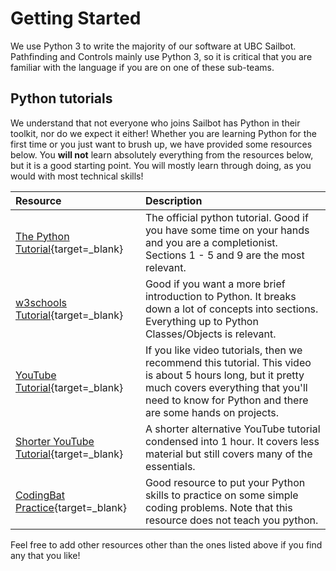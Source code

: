 # Getting Started

We use Python 3 to write the majority of our software at UBC Sailbot. Pathfinding and Controls mainly use Python 3,
so it is critical that you are familiar with the language if you are on one of these sub-teams.

## Python tutorials

We understand that not everyone who joins Sailbot has Python in their toolkit, nor do we expect it either! Whether you
are learning Python for the first time or you just want to brush up, we have provided some resources below. You **will not**
learn absolutely everything from the resources below, but it is a good starting point. You will mostly learn through doing,
as you would with most technical skills!

| Resource               | Description                                                                                 |
| :--------------------- | :------------------------------------------------------------------------------------------ |
| [The Python Tutorial](https://docs.python.org/3/tutorial/){target=_blank} | The official python tutorial. Good if you have some time on your hands and you are a completionist. Sections 1 - 5 and 9 are the most relevant. |
| [w3schools Tutorial](https://www.w3schools.com/python/default.asp){target=_blank} | Good if you want a more brief introduction to Python. It breaks down a lot of concepts into sections. Everything up to Python Classes/Objects is relevant. |
| [YouTube Tutorial](https://youtu.be/t8pPdKYpowI){target=_blank} | If you like video tutorials, then we recommend this tutorial. This video is about 5 hours long, but it pretty much covers everything that you'll need to know for Python and there are some hands on  projects. |
| [Shorter YouTube Tutorial](https://youtu.be/kqtD5dpn9C8){target=_blank} | A shorter alternative YouTube tutorial condensed into 1 hour. It covers less material but still covers many of the essentials. |
| [CodingBat Practice](https://codingbat.com/python){target=_blank} | Good resource to put your Python skills to practice on some simple coding problems. Note that this resource does not teach you python. |

Feel free to add other resources other than the ones listed above if you find any that you like!
